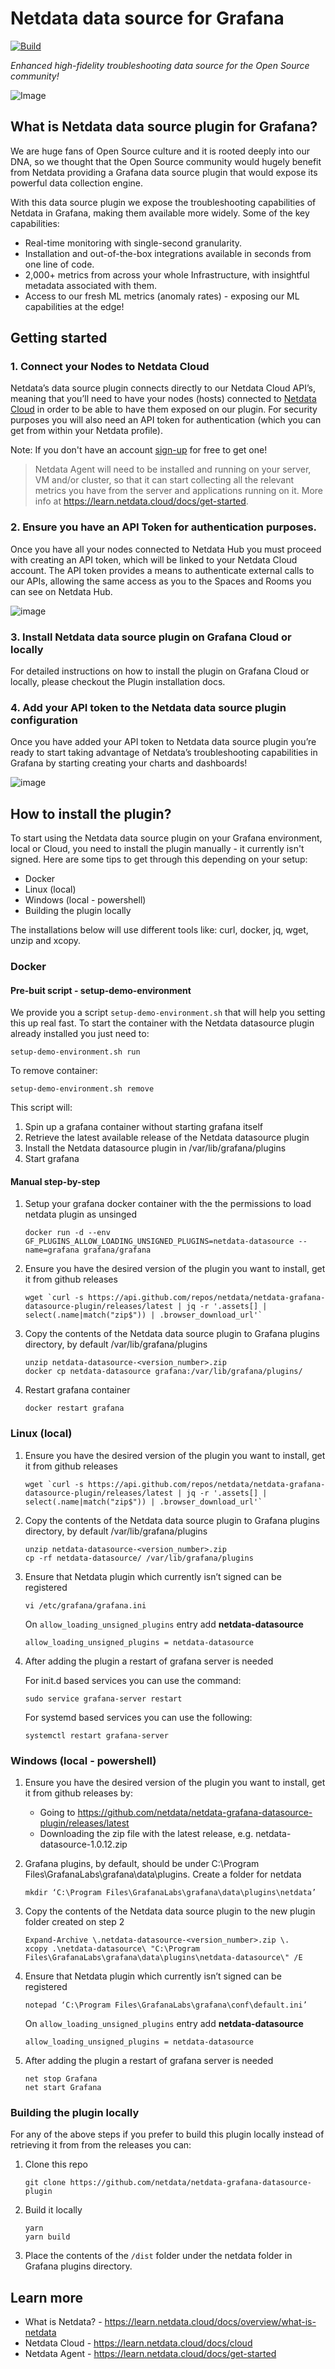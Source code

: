 # Netdata data source for Grafana

[![Build](https://github.com/grafana/grafana-starter-datasource/workflows/CI/badge.svg)](https://github.com/grafana/grafana-starter-datasource/actions?query=workflow%3A%22CI%22)

_Enhanced high-fidelity troubleshooting data source for the Open Source community!_

![Image](https://user-images.githubusercontent.com/82235632/193311991-a6d167ab-b845-49b7-817c-976b780e427e.png)

## What is Netdata data source plugin for Grafana?

We are huge fans of Open Source culture and it is rooted deeply into our DNA, so we thought that the Open Source community would hugely benefit from Netdata providing a Grafana data source plugin that would expose its powerful data collection engine.

With this data source plugin we expose the troubleshooting capabilities of Netdata in Grafana, making them available more widely. Some of the key capabilities:
- Real-time monitoring with single-second granularity.
- Installation and out-of-the-box integrations available in seconds from one line of code.
- 2,000+ metrics from across your whole Infrastructure, with insightful metadata associated with them.
- Access to our fresh ML metrics (anomaly rates) - exposing our ML capabilities at the edge!


## Getting started

### 1. Connect your Nodes to Netdata Cloud

Netdata’s data source plugin connects directly to our Netdata Cloud API’s, meaning that you’ll need to have your nodes (hosts) connected to [Netdata Cloud](https://app.netdata.cloud/?utm_source=grafana&utm_content=data_source_plugin) in order to be able to have them exposed on our plugin. For security purposes you will also need an API token for authentication (which you can get from within your Netdata profile).

Note: If you don't have an account [sign-up](https://app.netdata.cloud/?utm_source=grafana&utm_content=data_source_plugin) for free to get one! 

> Netdata Agent will need to be installed and running on your server, VM and/or cluster, so that it can start collecting all the relevant metrics you have from the server 
and applications running on it. More info at https://learn.netdata.cloud/docs/get-started.

### 2. Ensure you have an API Token for authentication purposes.

Once you have all your nodes connected to Netdata Hub you must proceed with creating an API token, which will be linked to your Netdata Cloud  account. The API token provides a means to authenticate external calls to our APIs, allowing the same access as you to the Spaces and Rooms you can see on Netdata Hub.

![image](https://user-images.githubusercontent.com/82235632/189399116-2df5da8a-49d2-42b2-bdec-64b7f7d9bd83.png)

### 3. Install Netdata data source plugin on Grafana Cloud or locally

For detailed instructions on how to install the plugin on Grafana Cloud or locally, please checkout the Plugin installation docs.

### 4. Add your API token to the Netdata data source plugin configuration

Once you have added your API token to Netdata data source plugin you’re ready to start taking advantage of Netdata’s troubleshooting capabilities in Grafana by starting creating your charts and dashboards!

![image](https://user-images.githubusercontent.com/82235632/189398814-1efbf1c7-1a62-4d5f-abe8-6a9297a3f008.png)

## How to install the plugin?

To start using the Netdata data source plugin on your Grafana environment, local or Cloud, you need to install the plugin manually - it currently isn't signed. Here are some tips to get through this depending on your setup:
* Docker
* Linux (local)
* Windows (local - powershell)
* Building the plugin locally

The installations below will use different tools like: curl, docker, jq, wget, unzip and xcopy.

### Docker

#### Pre-buit script - setup-demo-environment
We provide you a script `setup-demo-environment.sh` that will help you setting this up real fast.
To start the container with the Netdata datasource plugin already installed you just need to:
```
setup-demo-environment.sh run
```

To remove container:
```
setup-demo-environment.sh remove
```

This script will:
1. Spin up a grafana container without starting grafana itself
1. Retrieve the latest available release of the Netdata datasource plugin
1. Install the Netdata datasource plugin in /var/lib/grafana/plugins
1. Start grafana

#### Manual step-by-step

1. Setup your grafana docker container with the the permissions to load netdata plugin as unsinged

   ```
   docker run -d --env GF_PLUGINS_ALLOW_LOADING_UNSIGNED_PLUGINS=netdata-datasource --name=grafana grafana/grafana
   ```

2. Ensure you have the desired version of the plugin you want to install, get it from github releases 

   ```
   wget `curl -s https://api.github.com/repos/netdata/netdata-grafana-datasource-plugin/releases/latest | jq -r '.assets[] | select(.name|match("zip$")) | .browser_download_url'`
   ```

3. Copy the contents of the Netdata data source plugin to Grafana plugins directory, by default /var/lib/grafana/plugins

   ```
   unzip netdata-datasource-<version_number>.zip
   docker cp netdata-datasource grafana:/var/lib/grafana/plugins/
   ```

4. Restart grafana container
   
   ```
   docker restart grafana
   ```

### Linux (local)

1. Ensure you have the desired version of the plugin you want to install, get it from github releases 

   ```
   wget `curl -s https://api.github.com/repos/netdata/netdata-grafana-datasource-plugin/releases/latest | jq -r '.assets[] | select(.name|match("zip$")) | .browser_download_url'`
   ```

2. Copy the contents of the Netdata data source plugin to Grafana plugins directory, by default /var/lib/grafana/plugins

   ```
   unzip netdata-datasource-<version_number>.zip
   cp -rf netdata-datasource/ /var/lib/grafana/plugins
   ```

4. Ensure that Netdata plugin which currently isn’t signed can be registered

   ```
   vi /etc/grafana/grafana.ini
   ```

	On `allow_loading_unsigned_plugins` entry add **netdata-datasource**

   ```
   allow_loading_unsigned_plugins = netdata-datasource
   ```

5. After adding the plugin a restart of grafana server is needed

   For init.d based services you can use the command:
   ```
   sudo service grafana-server restart
   ```

   For systemd based services you can use the following:
   ```
   systemctl restart grafana-server
   ```

### Windows (local - powershell)

1. Ensure you have the desired version of the plugin you want to install, get it from github releases by:
   * Going to https://github.com/netdata/netdata-grafana-datasource-plugin/releases/latest
   * Downloading the zip file with the latest release, e.g. netdata-datasource-1.0.12.zip

2. Grafana plugins, by default, should be under C:\Program Files\GrafanaLabs\grafana\data\plugins. Create a folder for netdata

   ```
   mkdir ‘C:\Program Files\GrafanaLabs\grafana\data\plugins\netdata’
   ```

3. Copy the contents of the Netdata data source plugin to the new plugin folder created on step 2

   ```
   Expand-Archive \.netdata-datasource-<version_number>.zip \.
   xcopy .\netdata-datasource\ "C:\Program Files\GrafanaLabs\grafana\data\plugins\netdata-datasource\" /E
   ```

4. Ensure that Netdata plugin which currently isn’t signed can be registered

	```
   notepad ‘C:\Program Files\GrafanaLabs\grafana\conf\default.ini’
   ```

	On `allow_loading_unsigned_plugins` entry add **netdata-datasource**

   ```
   allow_loading_unsigned_plugins = netdata-datasource
   ```

5. After adding the plugin a restart of grafana server is needed

   ```
   net stop Grafana
   net start Grafana
   ```

### Building the plugin locally

For any of the above steps if you prefer to build this plugin locally instead of retrieving it from from the releases you can:

1. Clone this repo 
   ```
   git clone https://github.com/netdata/netdata-grafana-datasource-plugin
   ```

2. Build it locally
   ```
   yarn
   yarn build
   ```

3. Place the contents of the `/dist` folder under the netdata folder in Grafana plugins directory.

## Learn more

- What is Netdata? - https://learn.netdata.cloud/docs/overview/what-is-netdata
- Netdata Cloud - https://learn.netdata.cloud/docs/cloud
- Netdata Agent - https://learn.netdata.cloud/docs/get-started
